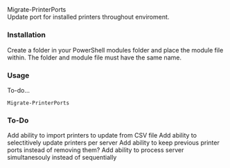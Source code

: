 ## 
Migrate-PrinterPorts  
Update port for installed printers throughout enviroment.  
### Installation  
Create a folder in your PowerShell modules folder and place the module file within. The folder and module file must have the same name.
### Usage  
To-do...
```
Migrate-PrinterPorts
```
### To-Do  
Add ability to import printers to update from CSV file
Add ability to selectitively update printers per server
Add ability to keep previous printer ports instead of removing them?
Add ability to process server simultanesouly instead of sequentially
